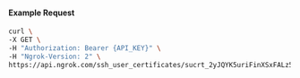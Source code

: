 <!-- Code generated for API Clients. DO NOT EDIT. -->

#### Example Request

```bash
curl \
-X GET \
-H "Authorization: Bearer {API_KEY}" \
-H "Ngrok-Version: 2" \
https://api.ngrok.com/ssh_user_certificates/sucrt_2yJQYK5uriFinXSxFALz50PLK7W
```
